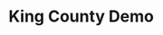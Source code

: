 # King County Demo

<div class="flourish-embed flourish-chart" data-src="visualisation/12595910"><script src="https://public.flourish.studio/resources/embed.js"></script></div>
